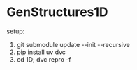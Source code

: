 # GenStructures1D
setup:
1) git submodule update --init --recursive
2) pip install uv dvc
3) cd 1D; dvc repro -f

   
